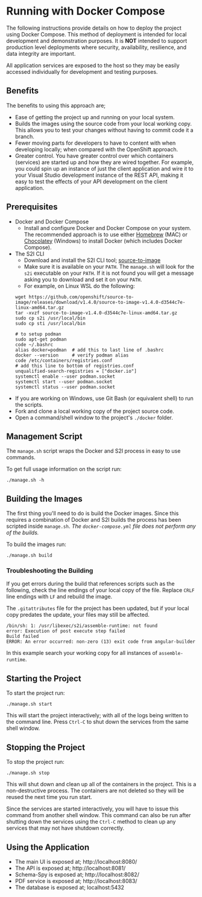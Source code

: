 # Running with Docker Compose

The following instructions provide details on how to deploy the project using Docker Compose.  This method of deployment is intended for local development and demonstration purposes.  It is **NOT** intended to support production level deployments where security, availability, resilience, and data integrity are important.

All application services are exposed to the host so they may be easily accessed individually for development and testing purposes.

## Benefits

The benefits to using this approach are;
* Ease of getting the project up and running on your local system.
* Builds the images using the source code from your local working copy.  This allows you to test your changes without having to commit code it a branch.
* Fewer moving parts for developers to have to content with when developing locally; when compared with the OpenShift approach.
* Greater control.  You have greater control over which containers (services) are started up and how they are wired together.  For example, you could spin up an instance of just the client application and wire it to your Visual Studio development instance of the REST API, making it easy to test the effects of your API development on the client application.

## Prerequisites

* Docker and Docker Compose
  * Install and configure Docker and Docker Compose on your system.  The recommended approach is to use either [Homebrew](https://brew.sh/) (MAC) or [Chocolatey](https://chocolatey.org/) (Windows) to install Docker (which includes Docker Compose).
* The S2I CLI
  * Download and install the S2I CLI tool; [source-to-image](https://github.com/openshift/source-to-image)
  * Make sure it is available on your `PATH`.  The `manage.sh` will look for the `s2i` executable on your `PATH`.  If it is not found you will get a message asking you to download and set it on your `PATH`.
  * For example, on Linux WSL do the following:
  ```
  wget https://github.com/openshift/source-to-image/releases/download/v1.4.0/source-to-image-v1.4.0-d3544c7e-linux-amd64.tar.gz
  tar -xvzf source-to-image-v1.4.0-d3544c7e-linux-amd64.tar.gz
  sudo cp s2i /usr/local/bin
  sudo cp sti /usr/local/bin
  
  # to setup podman
  sudo apt-get podman
  code ~/.bashrc
  alias docker=podman  # add this to last line of .bashrc
  docker --version     # verify podman alias
  code /etc/containers/registries.conf
  # add this line to bottom of registries.conf
  unqualified-search-registries = ["docker.io"]
  systemctl enable --user podman.socket
  systemctl start --user podman.socket
  systemctl status --user podman.socket
  ```
* If you are working on Windows, use Git Bash (or equivalent shell) to run the scripts.
* Fork and clone a local working copy of the project source code.
* Open a command/shell window to the project's `./docker` folder.

## Management Script

The `manage.sh` script wraps the Docker and S2I process in easy to use commands.

To get full usage information on the script run:
```
./manage.sh -h
```
  
## Building the Images

The first thing you'll need to do is build the Docker images.  Since this requires a combination of Docker and S2I builds the process has been scripted inside `manage.sh`.  _The `docker-compose.yml` file does not perform any of the builds._

To build the images run:
```
./manage.sh build
```

### Troubleshooting the Building

If you get errors during the build that references scripts such as the following, check the line endings of your local copy of the file.  Replace `CRLF` line endings with `LF` and rebuild the image.

The `.gitattributes` file for the project has been updated, but if your local copy predates the update, your files may still be affected.

```
/bin/sh: 1: /usr/libexec/s2i/assemble-runtime: not found
error: Execution of post execute step failed
Build failed
ERROR: An error occurred: non-zero (13) exit code from angular-builder
```

In this example search your working copy for all instances of `assemble-runtime`.

## Starting the Project

To start the project run:
```
./manage.sh start
```

This will start the project interactively; with all of the logs being written to the command line.  Press `Ctrl-C` to shut down the services from the same shell window.

## Stopping the Project

To stop the project run:
```
./manage.sh stop
```

This will shut down and clean up all of the containers in the project.  This is a non-destructive process.  The containers are not deleted so they will be reused the next time you run start.

Since the services are started interactively, you will have to issue this command from another shell window.  This command can also be run after shutting down the services using the `Ctrl-C` method to clean up any services that may not have shutdown correctly.

## Using the Application

* The main UI is exposed at; http://localhost:8080/
* The API is exposed at; http://localhost:8081/
* Schema-Spy is exposed at; http://localhost:8082/
* PDF service is exposed at; http://localhost:8083/
* The database is exposed at; localhost:5432